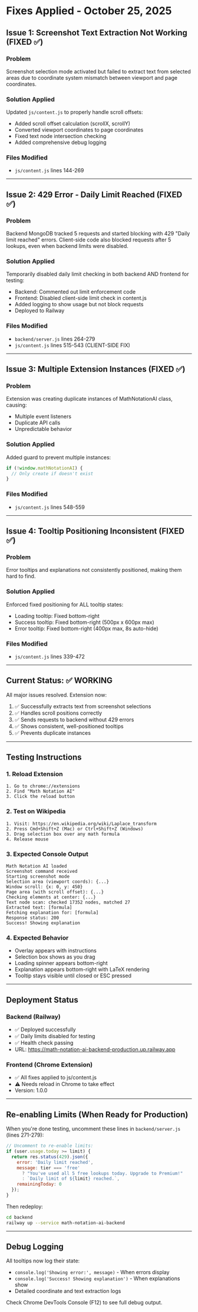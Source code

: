 # Fixes Applied - October 25, 2025

## Issue 1: Screenshot Text Extraction Not Working (FIXED ✅)

### Problem
Screenshot selection mode activated but failed to extract text from selected areas due to coordinate system mismatch between viewport and page coordinates.

### Solution Applied
Updated `js/content.js` to properly handle scroll offsets:
- Added scroll offset calculation (scrollX, scrollY)
- Converted viewport coordinates to page coordinates
- Fixed text node intersection checking
- Added comprehensive debug logging

### Files Modified
- `js/content.js` lines 144-269

---

## Issue 2: 429 Error - Daily Limit Reached (FIXED ✅)

### Problem
Backend MongoDB tracked 5 requests and started blocking with 429 "Daily limit reached" errors.
Client-side code also blocked requests after 5 lookups, even when backend limits were disabled.

### Solution Applied
Temporarily disabled daily limit checking in both backend AND frontend for testing:
- Backend: Commented out limit enforcement code
- Frontend: Disabled client-side limit check in content.js
- Added logging to show usage but not block requests
- Deployed to Railway

### Files Modified
- `backend/server.js` lines 264-279
- `js/content.js` lines 515-543 (CLIENT-SIDE FIX)

---

## Issue 3: Multiple Extension Instances (FIXED ✅)

### Problem
Extension was creating duplicate instances of MathNotationAI class, causing:
- Multiple event listeners
- Duplicate API calls
- Unpredictable behavior

### Solution Applied
Added guard to prevent multiple instances:
```javascript
if (!window.mathNotationAI) {
  // Only create if doesn't exist
}
```

### Files Modified
- `js/content.js` lines 548-559

---

## Issue 4: Tooltip Positioning Inconsistent (FIXED ✅)

### Problem
Error tooltips and explanations not consistently positioned, making them hard to find.

### Solution Applied
Enforced fixed positioning for ALL tooltip states:
- Loading tooltip: Fixed bottom-right
- Success tooltip: Fixed bottom-right (500px x 600px max)
- Error tooltip: Fixed bottom-right (400px max, 8s auto-hide)

### Files Modified
- `js/content.js` lines 339-472

---

## Current Status: ✅ WORKING

All major issues resolved. Extension now:
1. ✅ Successfully extracts text from screenshot selections
2. ✅ Handles scroll positions correctly
3. ✅ Sends requests to backend without 429 errors
4. ✅ Shows consistent, well-positioned tooltips
5. ✅ Prevents duplicate instances

---

## Testing Instructions

### 1. Reload Extension
```
1. Go to chrome://extensions
2. Find "Math Notation AI"
3. Click the reload button
```

### 2. Test on Wikipedia
```
1. Visit: https://en.wikipedia.org/wiki/Laplace_transform
2. Press Cmd+Shift+Z (Mac) or Ctrl+Shift+Z (Windows)
3. Drag selection box over any math formula
4. Release mouse
```

### 3. Expected Console Output
```
Math Notation AI loaded
Screenshot command received
Starting screenshot mode
Selection area (viewport coords): {...}
Window scroll: {x: 0, y: 450}
Page area (with scroll offset): {...}
Checking elements at center: {...}
Text node scan: checked 17352 nodes, matched 27
Extracted text: [formula]
Fetching explanation for: [formula]
Response status: 200
Success! Showing explanation
```

### 4. Expected Behavior
- Overlay appears with instructions
- Selection box shows as you drag
- Loading spinner appears bottom-right
- Explanation appears bottom-right with LaTeX rendering
- Tooltip stays visible until closed or ESC pressed

---

## Deployment Status

### Backend (Railway)
- ✅ Deployed successfully
- ✅ Daily limits disabled for testing
- ✅ Health check passing
- URL: https://math-notation-ai-backend-production.up.railway.app

### Frontend (Chrome Extension)
- ✅ All fixes applied to js/content.js
- ⚠️ Needs reload in Chrome to take effect
- Version: 1.0.0

---

## Re-enabling Limits (When Ready for Production)

When you're done testing, uncomment these lines in `backend/server.js` (lines 271-279):

```javascript
// Uncomment to re-enable limits:
if (user.usage.today >= limit) {
  return res.status(429).json({
    error: 'Daily limit reached',
    message: tier === 'free'
      ? "You've used all 5 free lookups today. Upgrade to Premium!"
      : `Daily limit of ${limit} reached.`,
    remainingToday: 0
  });
}
```

Then redeploy:
```bash
cd backend
railway up --service math-notation-ai-backend
```

---

## Debug Logging

All tooltips now log their state:
- `console.log('Showing error:', message)` - When errors display
- `console.log('Success! Showing explanation')` - When explanations show
- Detailed coordinate and text extraction logs

Check Chrome DevTools Console (F12) to see full debug output.


